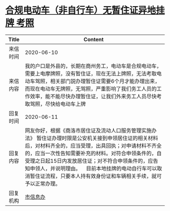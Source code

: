 # [合规电动车（非自行车）无暂住证异地挂牌 考照](http://www.shangluo.gov.cn/zmhd/ldxxxx.jsp?urltype=leadermail.LeaderMailContentUrl&wbtreeid=1112&leadermailid=6013)

| Title |                                                                                                Content                                                                                                 |
|:-----:|--------------------------------------------------------------------------------------------------------------------------------------------------------------------------------------------------------|
| 来信时间  | 2020-06-10                                                                                                                                                                                             |
| 来信内容  | 我的户口是外县的，长期在商州务工，电动车是合规电动车，需要上电摩牌照，没有暂住证，现在无法上牌照，无法考取电动车驾照，相关部门説办理暂住证需要6个月才能办理出来，而现在电动车无牌照，无驾照，严重影响了我们务工人员的工作效率，能不能尽快办理暂住证，让我们外来务工人员尽快考取驾照，尽快给电动车上牌                                                    |
| 回复时间  | 2020-06-11                                                                                                                                                                                             |
| 回复内容  | 网友你好，根据《商洛市居住证及流动人口服务管理实施办法》 暂住证办理时限是公安机关接到申领居住证的相关材料后，对材料齐全的，应当受理，出具回执；对申请材料不齐全的，应当一次性告知需要补充的材料。对符合申领条件的，自受理之日起15日内发放居住证；对不符合申领条件的，应告知申领人，并说明理由。    目前本地挂牌的电动自行车可以取消暂住证流程，只要本人持有效身份证和车辆相关手续，就可予以正常办理。 |
| 回复机构  | [市信息办](../../category/agencies/市信息办.md)                                                                                                                                                                |